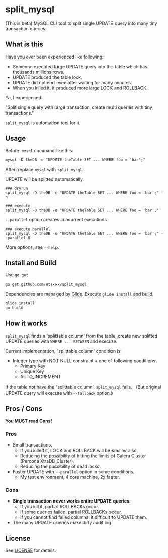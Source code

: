 # split_mysql

(This is beta)
MySQL CLI tool to split single UPDATE query into many tiny transaction queries. 

## What is this

Have you ever been experienced like following:

- Someone executed large UPDATE query into the table which has thousands millions rows.
- UPDATE produced the table lock.
- UPDATE did not end even after waiting for many minutes.
- When you killed it, it produced more large LOCK and ROLLBACK. 

Ya, I experienced.

"Split single query with large transaction, create multi queries with tiny transactions."

`split_mysql` is automation tool for it.

## Usage

Before: `mysql` command like this.

```bash:before
mysql -D theDB -e "UPDATE theTable SET ... WHERE foo = 'bar';"
```

After: replace `mysql` with `split_mysql`.

UPDATE will be splitted automatically.

```bash:after
### dryrun
split_mysql -D theDB -e "UPDATE theTable SET ... WHERE foo = 'bar';" -n

### execute
split_mysql -D theDB -e "UPDATE theTable SET ... WHERE foo = 'bar';"
```

`--parallel` option creates concurrent executions.

```bash:parallel example
### execute parallel
split_mysql -D theDB -e "UPDATE theTable SET ... WHERE foo = 'bar';" --parallel 8
```

More options, see `--help`.

## Install and Build

Use `go get`

```bash
go get github.com/etsxxx/split_mysql
```

Dependencies are managed by [Glide](https://github.com/Masterminds/glide).
Execute `glide install` and build.

```bash
glide install
go build
```

## How it works

`split_mysql` finds a 'splittable column' from the table, 
create new splitted UPDATE queries with `WHERE ... BETWEEN` and execute.

Current implementation, 'splittable column' condition is:

- Integer type with NOT NULL constraint + one of following conditions:
  - Primary Key
  - Unique Key
  - AUTO_INCREMENT

If the table not have the 'splittable column', `split_mysql` fails.
（But original UPDATE query will execute with `--fallback` option.)

## Pros / Cons

**You MUST read Cons!**

### Pros

- Small transactions.
  - If you killed it, LOCK and ROLLBACK will be smaller also.
  - Reducing the possibility of hitting the limits of Galera Cluster (Percona XtraDB Cluster).
  - Reducing the possibility of dead locks.
- Faster UPDATE with `--parallel` option in some conditions.
  - My test environment, 4 core machine, 2x faster.

### Cons

- **Single transaction never works entire UPDATE queries.**
  - If you kill it, partial ROLLBACKs occur.
  - If some queries failed, partial ROLLBACKs occur.
  - If you cannot find failed columns, it difficult to UPDATE them. 
- The many UPDATE queries make dirty audit log.

## License

See [LICENSE](LICENSE) for details.